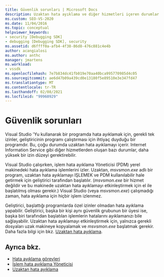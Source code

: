 ```yaml
---
title: Güvenlik sorunları | Microsoft Docs
description: Uzaktan hata ayıklama ve diğer hizmetleri içeren durumlar dahil olmak üzere, Visual Studio kullanarak bir programın hatalarını ayıklamak için gerekli izinler hakkında bilgi edinin.
ms.custom: SEO-VS-2020
ms.date: 11/04/2016
ms.topic: conceptual
helpviewer_keywords:
- security [Debugging SDK]
- debugging [Debugging SDK], security
ms.assetid: d6ffff0a-afb4-4f38-86d8-476c881c4e4b
author: acangialosi
ms.author: anthc
manager: jmartens
ms.workload:
- vssdk
ms.openlocfilehash: 7e7b834dc41fb019e70aa40bca995770985d4c05
ms.sourcegitcommit: ae6d47b09a439cd0e13180f5e89510e3e347fd47
ms.translationtype: MT
ms.contentlocale: tr-TR
ms.lasthandoff: 02/08/2021
ms.locfileid: "99960929"
---
```

# <a name="security-issues"></a>Güvenlik sorunları
Visual Studio 'Yu kullanarak bir programda hata ayıklamak için, gerekli tek izinler, geliştiricinin programı çalıştırması için ihtiyaç duyduğu bir programdır. Bu, çoğu durumda uzaktan hata ayıklamayı içerir. Internet Information Service gibi diğer hizmetlerden oluşan bazı durumlar, daha yüksek bir izin düzeyi gerektirebilir.

 Visual Studio çalışırken, işlem hata ayıklama Yöneticisi (PDM) yerel makinedeki hata ayıklama işlemlerini izler. Uzaktan, *msvsmon.exe* adlı bir program, uzaktan hata ayıklamayı IŞLEMEK ve PDM kullanılabilir hale getirmek için geliştirici tarafından başlatılır. (*msvsmon.exe* bir hizmet değildir ve bu makinede uzaktan hata ayıklamayı etkinleştirmek için el ile başlatılmış olması gerekir.) Visual Studio (veya *msvsmon.exe*) çalışmadığı zaman, hata ayıklama için hiçbir işlem izlenmez.

 Geliştirici, başlattığı programlarda özel izinler olmadan hata ayıklama yapabilir. Geliştirici, başka bir kişi aynı güvenlik grubunun bir üyesi ise, başka biri tarafından başlatılan işlemlerin hatalarını ayıklamanızı bile sağlayabilir. Uzaktan hata ayıklamayı etkinleştirmek için, yalnızca gerekli dosyaları uzak makineye kopyalamak ve *msvsmon.exe* başlatmak gerekir. Daha fazla bilgi için bkz. [Uzaktan hata ayıklama](../../debugger/remote-debugging.md).

## <a name="see-also"></a>Ayrıca bkz.
- [Hata ayıklama görevleri](../../extensibility/debugger/debugging-tasks.md)
- [İşlem hata ayıklama Yöneticisi](../../extensibility/debugger/process-debug-manager.md)
- [Uzaktan hata ayıklama](../../debugger/remote-debugging.md)
